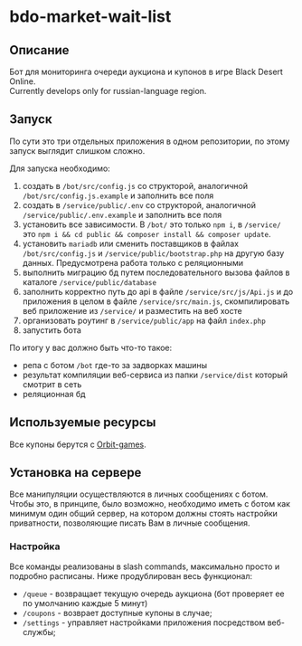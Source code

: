 # bdo-market-wait-list

## Описание

Бот для мониторинга очереди аукциона и купонов в игре Black Desert Online.  
Сurrently develops only for russian-language region.

## Запуск

По сути это три отдельных приложения в одном репозитории, по этому запуск выглядит слишком сложно.

Для запуска необходимо:

1. создать в `/bot/src/config.js` со структорой, аналогичной `/bot/src/config.js.example` и заполнить все поля
2. создать в `/service/public/.env` со структорой, аналогичной `/service/public/.env.example` и заполнить все поля
3. установить все зависимости. В `/bot/` это только `npm i`, в `/service/` это `npm i && cd public && composer install && composer update`.
4. установить `mariadb` или сменить поставщиков в файлах `/bot/src/config.js` и `/service/public/bootstrap.php` на другую базу данных. Предусмотрена работа только с реляционными
5. выполнить миграцию бд путем последовательного вызова файлов в каталоге `/service/public/database`
6. заполнить корректно путь до api в файле `/service/src/js/Api.js` и до приложения в целом в файле `/service/src/main.js`, скомпилировать веб приложение из `/service/` и разместить на веб хосте
7. организовать роутинг в `/service/public/app` на файл `index.php`
8. запустить бота

По итогу у вас должно быть что-то такое:

- репа с ботом `/bot` где-то за задворках машины
- результат компиляции веб-сервиса из папки `/service/dist` который смотрит в сеть
- реляционная бд

## Используемые ресурсы

Все купоны берутся с [Orbit-games](https://orbit-games.com/).

## Установка на сервере

Все манипуляции осуществляются в личных сообщениях с ботом. Чтобы это, в принципе, было возможно, необходимо иметь с ботом как минимум один общий сервер, на котором должны стоять настройки приватности, позволяющие писать Вам в личные сообщения.

### Настройка

Все команды реализованы в slash commands, максимально просто и подробно расписаны. Ниже продублирован весь функционал:

- `/queue` - возвращает текущую очередь аукциона (бот проверяет ее по умолчанию каждые 5 минут)
- `/coupons` - возврает доступные купоны в случае;
- `/settings` - управляет настройками приложения посредством веб-службы;
